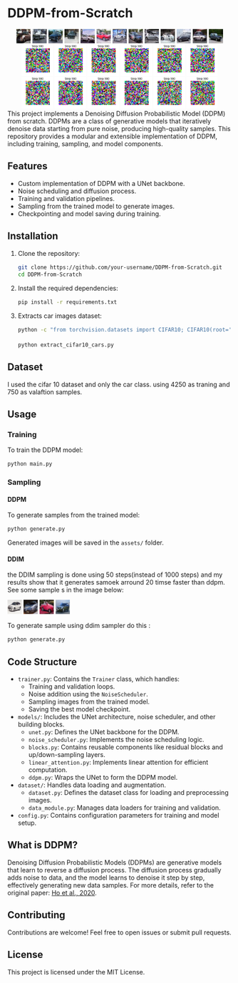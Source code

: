 # DDPM-from-Scratch
<div align="center">


<img src="assets/1.png" alt="Generated Sample"  >
<img src="assets/2.png" alt="Generated Sample"  >
<img src="assets/3.png" alt="Generated Sample" >
<img src="assets/4.png" alt="Generated Sample"  >
<img src="assets/5.png" alt="Generated Sample"  >
<img src="assets/6.png" alt="Generated Sample" >
<img src="assets/7.png" alt="Generated Sample"  >
<img src="assets/8.png" alt="Generated Sample"  >
<img src="assets/9.png" alt="Generated Sample"  >
<img src="assets/10.png" alt="Generated Sample"  >
<img src="assets/11.png" alt="Generated Sample"  >
<img src="assets/12.png" alt="Generated Sample"  >
<img src="assets/14.png" alt="Generated Sample"  >

</div>

<div align="center">

<img src="assets/sample1.gif" alt="Generated Sample" width=70>
<img src="assets/sample2.gif" alt="Generated Sample" width=70>
<img src="assets/sample3.gif" alt="Generated Sample" width=70>
<img src="assets/sample4.gif" alt="Generated Sample" width=70>
<img src="assets/sample5.gif" alt="Generated Sample" width=70>
<img src="assets/sample6.gif" alt="Generated Sample" width=70>
<img src="assets/sample7.gif" alt="Generated Sample" width=70>
<img src="assets/sample8.gif" alt="Generated Sample" width=70>
<img src="assets/sample9.gif" alt="Generated Sample" width=70>
<img src="assets/sample10.gif" alt="Generated Sample" width=70>
<img src="assets/sample11.gif" alt="Generated Sample" width=70>
<img src="assets/sample12.gif" alt="Generated Sample" width=70>

</div>
This project implements a Denoising Diffusion Probabilistic Model (DDPM) from scratch. DDPMs are a class of generative models that iteratively denoise data starting from pure noise, producing high-quality samples. This repository provides a modular and extensible implementation of DDPM, including training, sampling, and model components.

## Features
- Custom implementation of DDPM with a UNet backbone.
- Noise scheduling and diffusion process.
- Training and validation pipelines.
- Sampling from the trained model to generate images.
- Checkpointing and model saving during training.

## Installation
1. Clone the repository:
   ```bash
   git clone https://github.com/your-username/DDPM-from-Scratch.git
   cd DDPM-from-Scratch
   ```
2. Install the required dependencies:
   ```bash
   pip install -r requirements.txt
   ```
3. Extracts car images dataset:
   ```bash
   python -c "from torchvision.datasets import CIFAR10; CIFAR10(root='./data', download=True)"

   python extract_cifar10_cars.py
   ```
## Dataset

I used the cifar 10 dataset and only the car class.
using 4250 as traning and 750 as valaftion samples.

## Usage
### Training
To train the DDPM model:
```bash
python main.py
```

### Sampling

#### DDPM
To generate samples from the trained model:
```bash
python generate.py
```
Generated images will be saved in the `assets/` folder.

#### DDIM
the DDIM sampling is done using 50 steps(instead of 1000 steps) and my results show that it generates samoek arround 20 timse faster than ddpm. 
See some sample s in the image below:

<img src="assets/ddim_1.png" alt="Generated Sample" >
<img src="assets/ddim_2.png" alt="Generated Sample" >
<img src="assets/ddim_3.png" alt="Generated Sample" >
<img src="assets/ddim_4.png" alt="Generated Sample" >

To generate sample using ddim sampler do this :

```bash
python generate.py
```


## Code Structure
- `trainer.py`: Contains the `Trainer` class, which handles:
  - Training and validation loops.
  - Noise addition using the `NoiseScheduler`.
  - Sampling images from the trained model.
  - Saving the best model checkpoint.
- `models/`: Includes the UNet architecture, noise scheduler, and other building blocks.
  - `unet.py`: Defines the UNet backbone for the DDPM.
  - `noise_scheduler.py`: Implements the noise scheduling logic.
  - `blocks.py`: Contains reusable components like residual blocks and up/down-sampling layers.
  - `linear_attention.py`: Implements linear attention for efficient computation.
  - `ddpm.py`: Wraps the UNet to form the DDPM model.
- `dataset/`: Handles data loading and augmentation.
  - `dataset.py`: Defines the dataset class for loading and preprocessing images.
  - `data_module.py`: Manages data loaders for training and validation.
- `config.py`: Contains configuration parameters for training and model setup.

## What is DDPM?
Denoising Diffusion Probabilistic Models (DDPMs) are generative models that learn to reverse a diffusion process. The diffusion process gradually adds noise to data, and the model learns to denoise it step by step, effectively generating new data samples. For more details, refer to the original paper: [Ho et al., 2020](https://arxiv.org/abs/2006.11239).

## Contributing
Contributions are welcome! Feel free to open issues or submit pull requests.

## License
This project is licensed under the MIT License.
